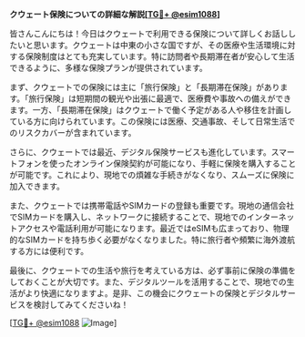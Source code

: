 **クウェート保険についての詳細な解説[[TG💪+ @esim1088](https://t.me/s/esim1088)]**

皆さんこんにちは！今日はクウェートで利用できる保険について詳しくお話ししたいと思います。クウェートは中東の小さな国ですが、その医療や生活環境に対する保険制度はとても充実しています。特に訪問者や長期滞在者が安心して生活できるように、多様な保険プランが提供されています。

まず、クウェートでの保険には主に「旅行保険」と「長期滞在保険」があります。「旅行保険」は短期間の観光や出張に最適で、医療費や事故への備えができます。一方、「長期滞在保険」はクウェートで働く予定がある人や移住を計画している方に向けられています。この保険には医療、交通事故、そして日常生活でのリスクカバーが含まれています。

さらに、クウェートでは最近、デジタル保険サービスも進化しています。スマートフォンを使ったオンライン保険契約が可能になり、手軽に保険を購入することが可能です。これにより、現地での煩雑な手続きがなくなり、スムーズに保険に加入できます。

また、クウェートでは携帯電話やSIMカードの登録も重要です。現地の通信会社でSIMカードを購入し、ネットワークに接続することで、現地でのインターネットアクセスや電話利用が可能になります。最近ではeSIMも広まっており、物理的なSIMカードを持ち歩く必要がなくなりました。特に旅行者や頻繁に海外渡航する方には便利です。

最後に、クウェートでの生活や旅行を考えている方は、必ず事前に保険の準備をしておくことが大切です。また、デジタルツールを活用することで、現地での生活がより快適になりますよ。是非、この機会にクウェートの保険とデジタルサービスを検討してみてくださいね！

[[TG💪+ @esim1088](https://t.me/s/esim1088) ![Image](https://i.postimg.cc/Y0z9fWf4/image.png)]